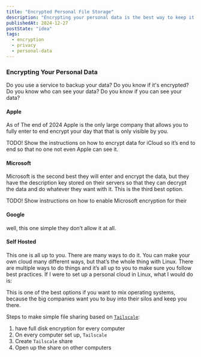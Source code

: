 ```yaml
---
title: "Encrypted Personal File Storage"
description: "Encrypting your personal data is the best way to keep it safe from prying eyes."
publishedAt: 2024-12-27
postState: "idea"
tags:
  - encryption
  - privacy
  - personal-data
---
```


### Encrypting Your Personal Data

Do you use a service to backup your data? Do you know if it's encrypted? Do you know who can see your data? Do you know if you can see your data?

#### Apple

As of The end of 2024 Apple is the only large company that allows you to fully enter to end encrypt your day that that is only visible by you.

TODO! Show the instructions on how to encrypt data for iCloud so it’s end to end so that no one not even Apple can see it.

#### Microsoft

Microsoft is the second best they will enter and encrypt the data, but they have the description key stored on their servers so that they can decrypt the data and do whatever they want with it. This is the third best option.

TODO! Show instructions on how to enable Microsoft encryption for their

#### Google

well, this one simple they don’t allow it at all.

#### Self Hosted

This one is all up to you. There are many ways to do it. You can make your own cloud many different ways, but that’s the whole thing with Linux. There are multiple ways to do things and it’s all up to you to make sure you follow best practices. If I were to set up a personal cloud in Linux, what I would do is:

This is one of the best options if you want to mix operating systems, because the big companies want you to buy into their silos and keep you there.

Steps to make simple file sharing based on [`Tailscale`](https://tailscale.com):

1. have full disk encryption for every computer
2. On every computer set up, `Tailscale`
3. Create `Tailscale` share
4. Open up the share on other computers
